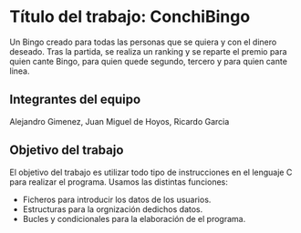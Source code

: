 # Título del trabajo: ConchiBingo
Un Bingo creado para todas las personas que se quiera y con el dinero deseado. Tras la partida, se realiza un ranking y se reparte el premio para quien cante Bingo, para quien quede segundo, tercero y para quien cante linea. 

## Integrantes del equipo
Alejandro Gimenez, Juan Miguel de Hoyos, Ricardo Garcia

## Objetivo del trabajo
El objetivo del trabajo es utilizar todo tipo de instrucciones en el lenguaje C para realizar el programa. Usamos las distintas funciones:

- Ficheros para introducir los datos de los usuarios.
- Estructuras para la orgnización dedichos datos.
- Bucles y condicionales para la elaboración de el programa.
